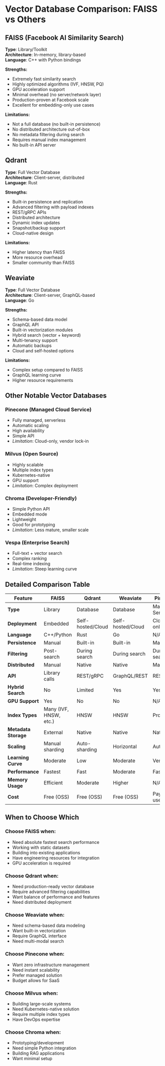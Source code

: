 # Vector Database Comparison: FAISS vs Others

## FAISS (Facebook AI Similarity Search)

**Type**: Library/Toolkit  
**Architecture**: In-memory, library-based  
**Language**: C++ with Python bindings  

**Strengths:**
- Extremely fast similarity search
- Highly optimized algorithms (IVF, HNSW, PQ)
- GPU acceleration support
- Minimal overhead (no server/network layer)
- Production-proven at Facebook scale
- Excellent for embedding-only use cases

**Limitations:**
- Not a full database (no built-in persistence)
- No distributed architecture out-of-box
- No metadata filtering during search
- Requires manual index management
- No built-in API server

## Qdrant

**Type**: Full Vector Database  
**Architecture**: Client-server, distributed  
**Language**: Rust  

**Strengths:**
- Built-in persistence and replication
- Advanced filtering with payload indexes
- REST/gRPC APIs
- Distributed architecture
- Dynamic index updates
- Snapshot/backup support
- Cloud-native design

**Limitations:**
- Higher latency than FAISS
- More resource overhead
- Smaller community than FAISS

## Weaviate

**Type**: Full Vector Database  
**Architecture**: Client-server, GraphQL-based  
**Language**: Go  

**Strengths:**
- Schema-based data model
- GraphQL API
- Built-in vectorization modules
- Hybrid search (vector + keyword)
- Multi-tenancy support
- Automatic backups
- Cloud and self-hosted options

**Limitations:**
- Complex setup compared to FAISS
- GraphQL learning curve
- Higher resource requirements

## Other Notable Vector Databases

### Pinecone (Managed Cloud Service)
- Fully managed, serverless
- Automatic scaling
- High availability
- Simple API
- *Limitation*: Cloud-only, vendor lock-in

### Milvus (Open Source)
- Highly scalable
- Multiple index types
- Kubernetes-native
- GPU support
- *Limitation*: Complex deployment

### Chroma (Developer-Friendly)
- Simple Python API
- Embedded mode
- Lightweight
- Good for prototyping
- *Limitation*: Less mature, smaller scale

### Vespa (Enterprise Search)
- Full-text + vector search
- Complex ranking
- Real-time indexing
- *Limitation*: Steep learning curve

## Detailed Comparison Table

| Feature | FAISS | Qdrant | Weaviate | Pinecone | Milvus | Chroma |
|---------|-------|---------|----------|----------|---------|---------|
| **Type** | Library | Database | Database | Managed Service | Database | Database |
| **Deployment** | Embedded | Self-hosted/Cloud | Self-hosted/Cloud | Cloud-only | Self-hosted/Cloud | Embedded/Server |
| **Language** | C++/Python | Rust | Go | N/A | Go/C++ | Python |
| **Persistence** | Manual | Built-in | Built-in | Managed | Built-in | Built-in |
| **Filtering** | Post-search | During search | During search | During search | During search | During search |
| **Distributed** | Manual | Native | Native | Managed | Native | Limited |
| **API** | Library calls | REST/gRPC | GraphQL/REST | REST | REST/gRPC | Python/REST |
| **Hybrid Search** | No | Limited | Yes | Yes | Yes | Yes |
| **GPU Support** | Yes | No | No | N/A | Yes | No |
| **Index Types** | Many (IVF, HNSW, etc.) | HNSW | HNSW | Proprietary | Multiple | HNSW |
| **Metadata Storage** | External | Native | Native | Native | Native | Native |
| **Scaling** | Manual sharding | Auto-sharding | Horizontal | Automatic | Horizontal | Limited |
| **Learning Curve** | Moderate | Low | Moderate | Very Low | High | Very Low |
| **Performance** | Fastest | Fast | Moderate | Fast | Fast | Moderate |
| **Memory Usage** | Efficient | Moderate | Higher | N/A | Higher | Low |
| **Cost** | Free (OSS) | Free (OSS) | Free (OSS) | Pay-per-use | Free (OSS) | Free (OSS) |

## When to Choose Which

### Choose FAISS when:
- Need absolute fastest search performance
- Working with static datasets
- Building into existing applications
- Have engineering resources for integration
- GPU acceleration is required

### Choose Qdrant when:
- Need production-ready vector database
- Require advanced filtering capabilities
- Want balance of performance and features
- Need distributed deployment

### Choose Weaviate when:
- Need schema-based data modeling
- Want built-in vectorization
- Require GraphQL interface
- Need multi-modal search

### Choose Pinecone when:
- Want zero infrastructure management
- Need instant scalability
- Prefer managed solution
- Budget allows for SaaS

### Choose Milvus when:
- Building large-scale systems
- Need Kubernetes-native solution
- Require multiple index types
- Have DevOps expertise

### Choose Chroma when:
- Prototyping/development
- Need simple Python integration
- Building RAG applications
- Want minimal setup